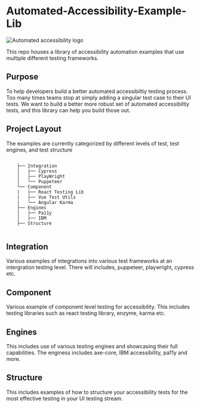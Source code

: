 # Automated-Accessibility-Example-Lib

![Automated accessibility logo]([http://url/to/img.png](https://media2.dev.to/dynamic/image/width=1000,height=420,fit=cover,gravity=auto,format=auto/https%3A%2F%2Fdev-to-uploads.s3.amazonaws.com%2Fuploads%2Farticles%2Fz5ctg3kllcixgt6vt5kx.jpg))

This repo houses a library of accessibility automation examples that use multiple different testing frameworks.

## Purpose

To help developers build a better automated accessibiltiy testing process. Too many times teams stop at simply adding a singular test 
case to their UI tests. We want to build a better more robust set of automated accessibiltiy tests, and this library can help you build those out. 

## Project Layout

The examples are currently categorized by different levels of test, test engines, and test structure

```

    ├── Integration            
    │   ├── Cypress            
    │   ├── PlayWright         
    │   └── Puppeteer          
    └── Component
    |   ├── React Testing Lib      
    |   ├── Vue Test Utils         
    |   └── Angular Karma
    ├── Engines         
    │   ├── Pa11y           
    │   ├── IBM       
    ├── Structure         
    
```

## Integration

Various examples of integrations into various test frameworks at an intergration testing level. 
There will includes, puppeteer, playwright, cypress etc. 

## Component

Various example of component level testing for accessibility. This includes testing libraries such as react testing library, enzyme, karma etc. 

## Engines

This includes use of various testing engines and showcasing their full capabilities. The enginess includes axe-core, IBM accessibility, pa11y and more. 

## Structure

This includes examples of how to structure your accessibility tests for the most effective testing in your UI testing stream. 


